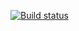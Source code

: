 [![Build status](https://ci.appveyor.com/api/projects/status/4jebwolxoed6cq6t/branch/main?svg=true)](https://ci.appveyor.com/project/vergsparda/ajs-regex-task-1/branch/main)